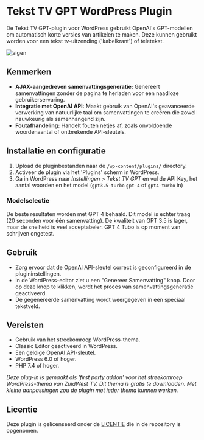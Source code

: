 # Tekst TV GPT WordPress Plugin

De Tekst TV GPT-plugin voor WordPress gebruikt OpenAI's GPT-modellen om automatisch korte versies van artikelen te maken. Deze kunnen gebruikt worden voor een tekst tv-uitzending ('kabelkrant') of teletekst.

![aigen](https://github.com/oszuidwest/teksttvgpt/assets/6742496/f6c84ab1-edca-4245-bdbd-70c83d6a3e12)

## Kenmerken
- **AJAX-aangedreven samenvattingsgeneratie:** Genereert samenvattingen zonder de pagina te herladen voor een naadloze gebruikerservaring.
- **Integratie met OpenAI API:** Maakt gebruik van OpenAI's geavanceerde verwerking van natuurlijke taal om samenvattingen te creëren die zowel nauwkeurig als samenhangend zijn.
- **Foutafhandeling:** Handelt fouten netjes af, zoals onvoldoende woordenaantal of ontbrekende API-sleutels.

## Installatie en configuratie
1. Upload de pluginbestanden naar de `/wp-content/plugins/` directory.
2. Activeer de plugin via het 'Plugins' scherm in WordPress.
3. Ga in WordPress naar *Instellingen* > *Tekst TV GPT* en vul de API Key, het aantal woorden en het model (`gpt3.5-turbo` `gpt-4` of `gpt4-turbo` in)

### Modelselectie
De beste resultaten worden met GPT 4 behaald. Dit model is echter traag (20 seconden voor één samenvatting). De kwaliteit van GPT 3.5 is lager, maar de snelheid is veel acceptabeler. GPT 4 Tubo is op moment van schrijven ongetest.
 
## Gebruik
- Zorg ervoor dat de OpenAI API-sleutel correct is geconfigureerd in de plugininstellingen.
- In de WordPress-editor ziet u een "Genereer Samenvatting" knop. Door op deze knop te klikken, wordt het proces van samenvattingsgeneratie geactiveerd.
- De gegenereerde samenvatting wordt weergegeven in een speciaal tekstveld.

## Vereisten
- Gebruik van het streekomroep WordPress-thema.
- Classic Editor geactiveerd in WordPress.
- Een geldige OpenAI API-sleutel.
- WordPress 6.0 of hoger.
- PHP 7.4 of hoger.

_Deze plug-in is gemaakt als 'first party addon' voor het streekomroep WordPress-thema van ZuidWest TV. Dit thema is gratis te downloaden. Met kleine aanpassingen zou de plugin met ieder thema kunnen werken._

## Licentie
Deze plugin is gelicenseerd onder de [LICENTIE](LICENSE) die in de repository is opgenomen.
